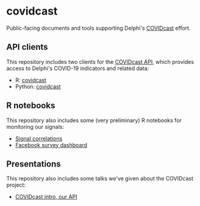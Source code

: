 # covidcast

Public-facing documents and tools supporting Delphi's
[COVIDcast](https://covidcast.cmu.edu) effort.

## API clients

This repository includes two clients for the [COVIDcast
API](https://cmu-delphi.github.io/delphi-epidata/api/covidcast.html), which
provides access to Delphi's COVID-19 indicators and related data:

* R: [covidcast](https://cmu-delphi.github.io/covidcast/covidcastR/)
* Python: [covidcast](https://cmu-delphi.github.io/covidcast/covidcast-py/html/)

## R notebooks

This repository also includes some (very preliminary) R notebooks for monitoring
our signals: 

- [Signal correlations](https://cmu-delphi.github.io/covidcast/R-notebooks/signal_correlations.html)
- [Facebook survey dashboard](https://cmu-delphi.github.io/covidcast/R-notebooks/fb_dashboard.html)

## Presentations

This repository also includes some talks we've given about the COVIDcast project: 

- [COVIDcast intro, our API](https://cmu-delphi.github.io/covidcast/talks/intro-api/talk.html)
